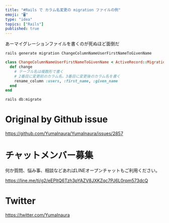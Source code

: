 ```yaml
---
title: "#Rails で カラム名変更の migration ファイルの例"
emoji: "🖥"
type: "idea"
topics: ["Rails"]
published: true
---
```


あーマイグレーションファイルを書くのが死ぬほど面倒だ

```
rails generate migration ChangeColumnNameUserFirstNameToGivenName
```

```rb
class ChangeColumnNameUserFirstNameToGivenName < ActiveRecord::Migration[5.2]
  def change
    # テーブル名は複数形で書く
    # 2番目に変更前のカラム名、3番目に変更後のカラム名を書く
    rename_column :users, :first_name, :given_name
  end
end

```

```
rails db:migrate
```

# Original by Github issue

https://github.com/YumaInaura/YumaInaura/issues/2857








<!-- Update From Qiita API -->

# チャットメンバー募集


何か質問、悩み事、相談などあればLINEオープンチャットもご利用ください。

https://line.me/ti/g2/eEPltQ6Tzh3pYAZV8JXKZqc7PJ6L0rpm573dcQ





# Twitter


https://twitter.com/YumaInaura


<!-- Update From Qiita API -->


